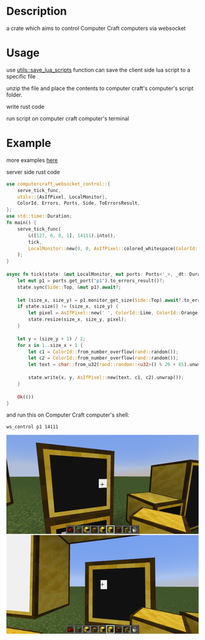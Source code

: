 # Description

a crate which aims to control Computer Craft computers via websocket

# Usage

use [utils::save_lua_scripts](todo!()) function can save the client side lua script to a specific file

unzip the file and place the contents to computer craft's computer's
script folder.

write rust code

run script on computer craft computer's terminal

# Example

more examples [here](https://github.com/wefcdse/websocket_control/tree/master/examples)

server side rust code

```rust
use computercraft_websocket_control::{
    serve_tick_func,
    utils::{AsIfPixel, LocalMonitor},
    ColorId, Errors, Ports, Side, ToErrorsResult,
};
use std::time::Duration;
fn main() {
    serve_tick_func(
        &([127, 0, 0, 1], 14111).into(),
        tick,
        LocalMonitor::new(0, 0, AsIfPixel::colored_whitespace(ColorId::Orange)),
    );
}

async fn tick(state: &mut LocalMonitor, mut ports: Ports<'_>, _dt: Duration) -> Result<(), Errors> {
    let mut p1 = ports.get_port("p1").to_errors_result()?;
    state.sync(Side::Top, &mut p1).await?;

    let (size_x, size_y) = p1.monitor_get_size(Side::Top).await?.to_errors_result()?;
    if state.size() != (size_x, size_y) {
        let pixel = AsIfPixel::new(' ', ColorId::Lime, ColorId::Orange).unwrap();
        state.resize(size_x, size_y, pixel);
    }

    let y = (size_y + 1) / 2;
    for x in 1..size_x + 1 {
        let c1 = ColorId::from_number_overflow(rand::random());
        let c2 = ColorId::from_number_overflow(rand::random());
        let text = char::from_u32(rand::random::<u32>() % 26 + 65).unwrap();

        state.write(x, y, AsIfPixel::new(text, c1, c2).unwrap());
    }

    Ok(())
}

```

and run this on Computer Craft computer's shell:

```
ws_control p1 14111
```

![1](res/1.png)
![2](res/2.png)
